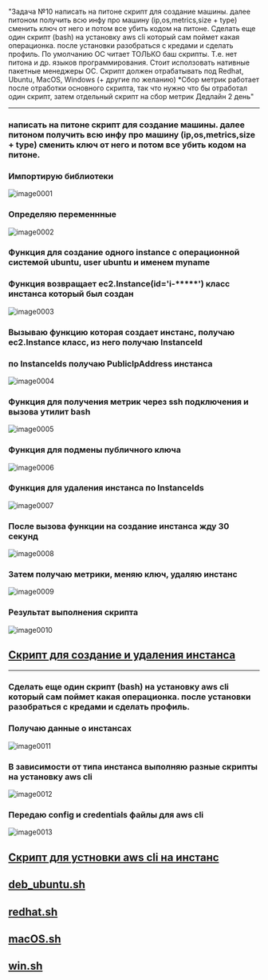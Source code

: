 "Задача  №10 написать на питоне скрипт для создание машины. далее питоном получить всю инфу про машину (ip,os,metrics,size + type) сменить ключ от него и потом все убить кодом на питоне. 
Сделать еще один скрипт (bash) на установку aws cli который сам поймет какая операционка. после установки разобраться с кредами и сделать профиль. По умолчанию ОС читает ТОЛЬКО баш скрипты. Т.е. нет питона и др. языков программирования. Стоит исползовать нативные пакетные менеджеры ОС. Скрипт должен отрабатывать под Redhat, Ubuntu, MacOS, Windows (+ другие по желанию) 
*Сбор метрик работает после отработки основного скрипта, так что нужно что бы отработал один скрипт, затем отдельный скрипт на сбор метрик 
Дедлайн 2 день"
***


### написать на питоне скрипт для создание машины. далее питоном получить всю инфу про машину (ip,os,metrics,size + type) сменить ключ от него и потом все убить кодом на питоне. 

### Импортирую библиотеки
![image0001](image0001.png)


### Определяю переменнные

![image0002](image0002.png)


### Функция для создание одного instance с операционной системой ubuntu, user ubuntu и именем myname
### Функция возвращает ec2.Instance(id='i-*****') класс инстанса который был создан
![image0003](image0003.png)

### Вызываю функцию которая создает инстанс, получаю ec2.Instance класс, из него получаю InstanceId
### по InstanceIds получаю PublicIpAddress инстанса
![image0004](image0004.png)


### Функция для получения метрик через ssh подключения и вызова утилит bash
![image0005](image0005.png)


### Функция для подмены публичного ключа

![image0006](image0006.png)

###  Функция для удаления инстанса по InstanceIds

![image0007](image0007.png)

### После вызова функции на создание инстанса жду 30 секунд
![image0008](image0008.png)

### Затем получаю метрики, меняю ключ, удаляю инстанс
![image0009](image0009.png)

### Результат выполнения скрипта 
![image0010](image0010.png)

## [Скрипт для создание и удаления инстанса](create_instance.py)
***

### Сделать еще один скрипт (bash) на установку aws cli который сам поймет какая операционка. после установки разобраться с кредами и сделать профиль.

### Получаю данные о инстансах

![image0011](image0011.png)

### В зависимости от типа инстанса выполняю разные скрипты на установку aws cli

![image0012](image0012.png)


### Передаю config и credentials файлы для aws cli
![image0013](image0013.png)


## [Скрипт для устновки aws cli на инстанс ](install_aws_cli.py)

## [deb_ubuntu.sh ](deb_ubuntu.sh)
## [redhat.sh ](redhat.sh)
## [macOS.sh ](macOS.sh)
## [win.sh ](win.sh)
















